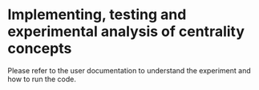 # Implementing, testing and experimental analysis of centrality concepts
Please refer to the user documentation to understand the experiment and how to run the code. 

